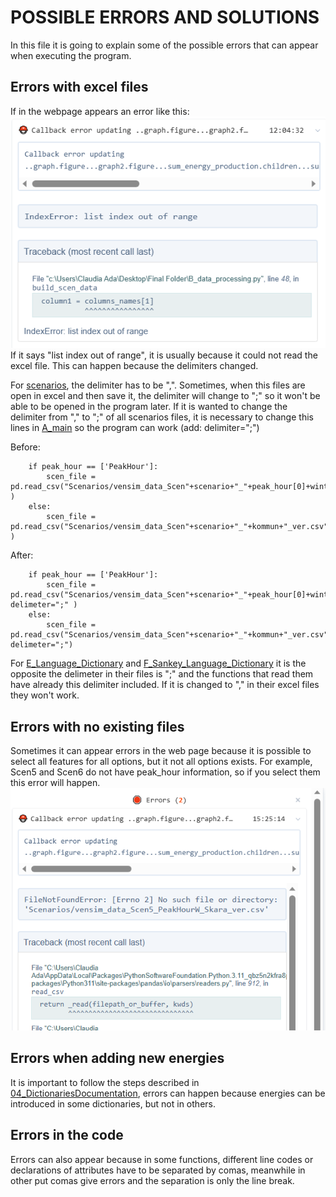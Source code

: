 # POSSIBLE ERRORS AND SOLUTIONS
In this file it is going to explain some of the possible errors that can appear when executing the program.

## Errors with excel files
If in the webpage appears an error like this:
![](https://github.com/ClaudiaAda/SUES-Digit-Organised/blob/main/Documentation/images/error1.png)
If it says "list index out of range", it is usually because it could not read the excel file. This can happen because the delimiters changed.

For [scenarios](https://github.com/ClaudiaAda/SUES-Digit-Organised/tree/main/1.%20EXECUTABLE/Scenarios), the delimiter has to be ",". Sometimes, when this files are open in excel and then save it, the delimiter will change to ";" so it won't be able to be opened in the program later. If it is wanted to change the delimiter from "," to ";" of all scenarios files, it is necessary to change this lines in [A_main](https://github.com/ClaudiaAda/SUES-Digit-Organised/blob/main/1.%20EXECUTABLE/A_main.py) so the program can work (add: delimiter=";")

Before:
```
    if peak_hour == ['PeakHour']:
        scen_file = pd.read_csv("Scenarios/vensim_data_Scen"+scenario+"_"+peak_hour[0]+winter_summer+"_"+kommun+"_ver.csv" )
    else:
        scen_file = pd.read_csv("Scenarios/vensim_data_Scen"+scenario+"_"+kommun+"_ver.csv" )
```

After:
```
    if peak_hour == ['PeakHour']:
        scen_file = pd.read_csv("Scenarios/vensim_data_Scen"+scenario+"_"+peak_hour[0]+winter_summer+"_"+kommun+"_ver.csv", delimeter=";" )
    else:
        scen_file = pd.read_csv("Scenarios/vensim_data_Scen"+scenario+"_"+kommun+"_ver.csv", delimeter=";")
```

For [E_Language_Dictionary](https://github.com/ClaudiaAda/SUES-Digit-Organised/blob/main/1.%20EXECUTABLE/E_Language_Dictionary.csv) and  [F_Sankey_Language_Dictionary](https://github.com/ClaudiaAda/SUES-Digit-Organised/blob/main/1.%20EXECUTABLE/F_Sankey_Language_Dictionary.csv) it is the opposite the delimeter in their files is ";" and the functions that read them have already this delimiter included. If it is changed to "," in their excel files they won't work.

## Errors with no existing files
Sometimes it can appear errors in the web page because it is possible to select all features for all options, but it not all options exists. For example, Scen5 and Scen6 do not have peak_hour information, so if you select them this error will happen.
![](https://github.com/ClaudiaAda/SUES-Digit-Organised/blob/main/Documentation/images/error2.png)

## Errors when adding new energies
It is important to follow the steps described in [04_DictionariesDocumentation](https://github.com/ClaudiaAda/SUES-Digit-Organised/blob/main/Documentation/04_DictionariesDocumentation.md), errors can happen because energies can be introduced in some dictionaries, but not in others.

## Errors in the code
Errors can also appear because in some functions, different line codes or declarations of attributes have to be separated by comas, meanwhile in other put comas give errors and the separation is only the line break.



